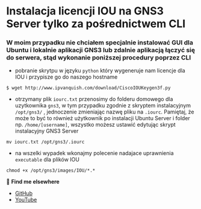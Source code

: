 # Instalacja licencji IOU na GNS3 Server tylko za pośrednictwem CLI 
### W moim przypadku nie chciałem specjalnie instalować GUI dla Ubuntu i lokalnie aplikacji GNS3 lub zdalnie aplikacją łączyć się do serwera, stąd wykonanie poniższej procedury poprzez CLI

* pobranie skrytpu w języku `python` który wygeneruje nam licencje dla IOU i przypisze go do naszego hostname
```
$ wget http://www.ipvanquish.com/download/CiscoIOUKeygen3f.py
```
*  otrzymany plik `iourc.txt` przenosimy do folderu domowego dla uzytkownika `gns3`, w tym przypadku zgodnie z skryptem instalacyjnym `/opt/gns3/` , jednoczenie zmieniając nazwę pliku na `.iourc`. Pamiętaj, że może to być to również użytkownik po instalacji Ubuntu Server i folder np. `/home/[username]`, wszystko możesz ustawić edytując skrypt instalacyjny GNS3 Server
```
mv iourc.txt /opt/gns3/.iourc
```
* na wszelki wypadek wkonajmy polecenie nadajace uprawnienia `executable` dla plików IOU
```
chmod +x /opt/gns3/images/IOU/*.*
```
🔗 **Find me elsewhere**
- [GitHub](https://github.com/virtualizeme)
- [YouTube](https://www.youtube.com/virtualizeme)
